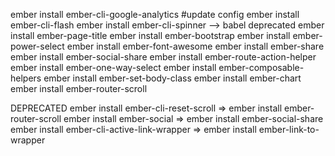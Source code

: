 ember install ember-cli-google-analytics #update config
ember install ember-cli-flash
ember install ember-cli-spinner --> babel deprecated
ember install ember-page-title
ember install ember-bootstrap
ember install ember-power-select
ember install ember-font-awesome
ember install ember-share
ember install ember-social-share
ember install ember-route-action-helper
ember install ember-one-way-select
ember install ember-composable-helpers
ember install ember-set-body-class
ember install ember-chart
ember install ember-router-scroll

DEPRECATED
ember install ember-cli-reset-scroll => ember install ember-router-scroll
ember install ember-social => ember install ember-social-share
ember install ember-cli-active-link-wrapper => ember install ember-link-to-wrapper
